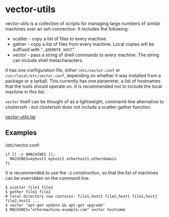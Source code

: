 vector-utils
============

vector-utils is a collection of scripts for managing large numbers of similar machines over an ssh connection. It includes the following:

* scatter - copy a list of files to every machine.
* gather - copy a list of files from every machine. Local copies will be suffixed with "`,$REMOTE_HOST`".
* vector - pass a string of shell commands to every machine. The string can include shell metacharacters.

It has one configuration file, either `/etc/vector.conf` or `/usr/local/etc/vector.conf`, depending on whether it was installed from a package or a tarball. This currently has one parameter, a list of hostnames that the tools should operate on. It is recommended not to include the local machine in this list.

`vector` itself can be thought of as a lightweight, command-line alternative to clusterssh - but clusterssh does not include a scatter-gather function.

[vector-utils.tar](https://andrewg.com/software/vector-utils.tar)

Examples
--------

/etc/vector.conf:
```
if [[ -z $MACHINES ]];
  MACHINES=myhost1 myhost2 otherhost1.otherdomain
fi
```

It is recommended to use the -z construction, so that the list of machines can be overridden on the command line.

```
$ scatter file1 file2
$ gather file1 file2 
# local directory now contains: file1,host1 file2,host1 file1,host2 file2,host2 ...
$ vector "apt-get update && apt-get upgrade"
$ MACHINES="othermachine.example.com" vector hostname
```

